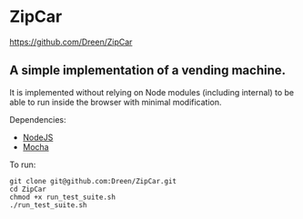 ZipCar
======

https://github.com/Dreen/ZipCar

A simple implementation of a vending machine.
-------------------

It is implemented without relying on Node modules (including internal) to be able to run inside the browser with minimal modification.

Dependencies:

 - [NodeJS](http://nodejs.org/)
 - [Mocha](http://visionmedia.github.io/mocha/)

To run:

    git clone git@github.com:Dreen/ZipCar.git
    cd ZipCar
    chmod +x run_test_suite.sh
    ./run_test_suite.sh
